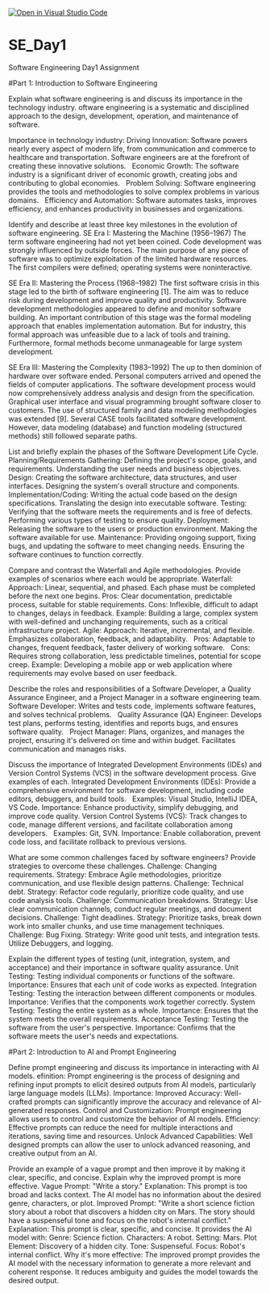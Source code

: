 [![Open in Visual Studio Code](https://classroom.github.com/assets/open-in-vscode-2e0aaae1b6195c2367325f4f02e2d04e9abb55f0b24a779b69b11b9e10269abc.svg)](https://classroom.github.com/online_ide?assignment_repo_id=18476469&assignment_repo_type=AssignmentRepo)
# SE_Day1
Software Engineering Day1 Assignment

#Part 1: Introduction to Software Engineering

Explain what software engineering is and discuss its importance in the technology industry.
oftware engineering is a systematic and disciplined approach to the design, development, operation, and maintenance of software.

Importance in technology industry:
Driving Innovation: Software powers nearly every aspect of modern life, from communication and commerce to healthcare and transportation. Software engineers are at the forefront of creating these innovative solutions.   
Economic Growth: The software industry is a significant driver of economic growth, creating jobs and contributing to global economies.   
Problem Solving: Software engineering provides the tools and methodologies to solve complex problems in various domains.   
Efficiency and Automation: Software automates tasks, improves efficiency, and enhances productivity in businesses and organizations.


Identify and describe at least three key milestones in the evolution of software engineering.
SE Era I: Mastering the Machine (1956–1967)
The term software engineering had not yet been coined. Code development was strongly influenced by outside forces. The main purpose of any piece of software was to optimize exploitation of the limited hardware resources. The first compilers were defined; operating systems were noninteractive. 

SE Era II: Mastering the Process (1968–1982)
The first software crisis in this stage led to the birth of software engineering [1]. The aim was to reduce risk during development and improve quality and productivity. Software development methodologies appeared to define and monitor software building. An important contribution of this stage was the formal modeling approach that enables implementation automation. But for industry, this formal approach was unfeasible due to a lack of tools and training. Furthermore, formal methods become unmanageable for large system development.

SE Era III: Mastering the Complexity (1983–1992)
The up to then dominion of hardware over software ended. Personal computers arrived and opened the fields of computer applications. The software development process would now comprehensively address analysis and design from the specification. Graphical user interface and visual programming brought software closer to customers. The use of structured family and data modeling methodologies was extended [9]. Several CASE tools facilitated software development. However, data modeling (database) and function modeling (structured methods) still followed separate paths. 


List and briefly explain the phases of the Software Development Life Cycle.
Planning/Requirements Gathering:
Defining the project's scope, goals, and requirements. Understanding the user needs and business objectives.
Design:
Creating the software architecture, data structures, and user interfaces. Designing the system's overall structure and components.
Implementation/Coding:
Writing the actual code based on the design specifications. Translating the design into executable software.
Testing:
Verifying that the software meets the requirements and is free of defects. Performing various types of testing to ensure quality.
Deployment:
Releasing the software to the users or production environment. Making the software available for use.
Maintenance:
Providing ongoing support, fixing bugs, and updating the software to meet changing needs. Ensuring the software continues to function correctly.


Compare and contrast the Waterfall and Agile methodologies. Provide examples of scenarios where each would be appropriate.
Waterfall:
Approach: Linear, sequential, and phased. Each phase must be completed before the next one begins.
Pros: Clear documentation, predictable process, suitable for stable requirements.
Cons: Inflexible, difficult to adapt to changes, delays in feedback.
Example: Building a large, complex system with well-defined and unchanging requirements, such as a critical infrastructure project.
Agile:
Approach: Iterative, incremental, and flexible. Emphasizes collaboration, feedback, and adaptability.   
Pros: Adaptable to changes, frequent feedback, faster delivery of working software.   
Cons: Requires strong collaboration, less predictable timelines, potential for scope creep.
Example: Developing a mobile app or web application where requirements may evolve based on user feedback.


Describe the roles and responsibilities of a Software Developer, a Quality Assurance Engineer, and a Project Manager in a software engineering team.
Software Developer:
Writes and tests code, implements software features, and solves technical problems.   
Quality Assurance (QA) Engineer:
Develops test plans, performs testing, identifies and reports bugs, and ensures software quality.   
Project Manager:
Plans, organizes, and manages the project, ensuring it's delivered on time and within budget. Facilitates communication and manages risks.   


Discuss the importance of Integrated Development Environments (IDEs) and Version Control Systems (VCS) in the software development process. Give examples of each.
Integrated Development Environments (IDEs):
Provide a comprehensive environment for software development, including code editors, debuggers, and build tools.   
Examples: Visual Studio, IntelliJ IDEA, VS Code.
Importance: Enhance productivity, simplify debugging, and improve code quality.
Version Control Systems (VCS):
Track changes to code, manage different versions, and facilitate collaboration among developers.   
Examples: Git, SVN.
Importance: Enable collaboration, prevent code loss, and facilitate rollback to previous versions.


What are some common challenges faced by software engineers? Provide strategies to overcome these challenges.
Challenge: Changing requirements.
Strategy: Embrace Agile methodologies, prioritize communication, and use flexible design patterns.
Challenge: Technical debt.
Strategy: Refactor code regularly, prioritize code quality, and use code analysis tools.
Challenge: Communication breakdowns.
Strategy: Use clear communication channels, conduct regular meetings, and document decisions.
Challenge: Tight deadlines.
Strategy: Prioritize tasks, break down work into smaller chunks, and use time management techniques.   
Challenge: Bug Fixing.
Strategy: Write good unit tests, and integration tests. Utilize Debuggers, and logging.


Explain the different types of testing (unit, integration, system, and acceptance) and their importance in software quality assurance.
Unit Testing:
Testing individual components or functions of the software.
Importance: Ensures that each unit of code works as expected.
Integration Testing:
Testing the interaction between different components or modules.
Importance: Verifies that the components work together correctly.
System Testing:
Testing the entire system as a whole.
Importance: Ensures that the system meets the overall requirements.
Acceptance Testing:
Testing the software from the user's perspective.
Importance: Confirms that the software meets the user's needs and expectations.


#Part 2: Introduction to AI and Prompt Engineering


Define prompt engineering and discuss its importance in interacting with AI models.
efinition:
Prompt engineering is the process of designing and refining input prompts to elicit desired outputs from AI models, particularly large language models (LLMs).
Importance:
Improved Accuracy: Well-crafted prompts can significantly improve the accuracy and relevance of AI-generated responses.
Control and Customization: Prompt engineering allows users to control and customize the behavior of AI models.
Efficiency: Effective prompts can reduce the need for multiple interactions and iterations, saving time and resources.
Unlock Advanced Capabilities: Well designed prompts can allow the user to unlock advanced reasoning, and creative output from an AI.


Provide an example of a vague prompt and then improve it by making it clear, specific, and concise. Explain why the improved prompt is more effective.
Vague Prompt: "Write a story."
Explanation: This prompt is too broad and lacks context. The AI model has no information about the desired genre, characters, or plot.
Improved Prompt: "Write a short science fiction story about a robot that discovers a hidden city on Mars. The story should have a suspenseful tone and focus on the robot's internal conflict."
Explanation: This prompt is clear, specific, and concise. It provides the AI model with:
Genre: Science fiction.
Characters: A robot.
Setting: Mars.
Plot Element: Discovery of a hidden city.
Tone: Suspenseful.
Focus: Robot's internal conflict.
Why it's more effective: The improved prompt provides the AI model with the necessary information to generate a more relevant and coherent response. It reduces ambiguity and guides the model towards the desired output.
